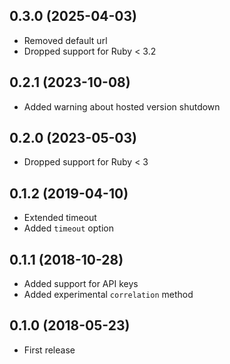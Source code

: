 ## 0.3.0 (2025-04-03)

- Removed default url
- Dropped support for Ruby < 3.2

## 0.2.1 (2023-10-08)

- Added warning about hosted version shutdown

## 0.2.0 (2023-05-03)

- Dropped support for Ruby < 3

## 0.1.2 (2019-04-10)

- Extended timeout
- Added `timeout` option

## 0.1.1 (2018-10-28)

- Added support for API keys
- Added experimental `correlation` method

## 0.1.0 (2018-05-23)

- First release
